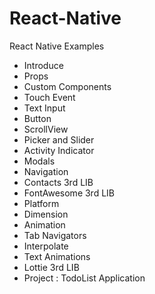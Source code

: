 # React-Native
React Native Examples

* Introduce
* Props
* Custom Components
* Touch Event
* Text Input
* Button
* ScrollView
* Picker and Slider
* Activity Indicator
* Modals
* Navigation
* Contacts 3rd LIB
* FontAwesome 3rd LIB
* Platform
* Dimension
* Animation
* Tab Navigators
* Interpolate
* Text Animations
* Lottie 3rd LIB
* Project : TodoList Application
